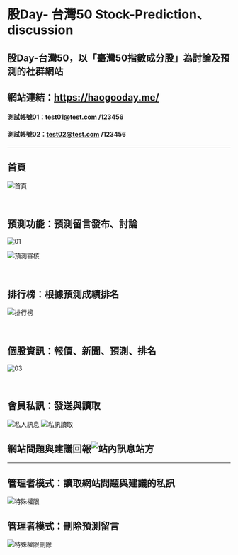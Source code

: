 # 股Day- 台灣50 Stock-Prediction、discussion
## 股Day-台灣50，以「臺灣50指數成分股」為討論及預測的社群網站

## 網站連結：https://haogooday.me/


#### 測試帳號01：test01@test.com /123456
#### 測試帳號02：test02@test.com /123456
<hr>



## 首頁
![首頁](https://user-images.githubusercontent.com/73993570/128681001-3cc753bb-4b10-4654-b641-02272da5f0d9.jpg)

<br>

## 預測功能：預測留言發布、討論
![01](https://user-images.githubusercontent.com/73993570/128708380-e3cb8a1a-1bd2-42ab-abd9-ea69277b2c3a.gif)

![預測審核](https://user-images.githubusercontent.com/73993570/128681528-5710a6c4-2482-4000-a24b-3bfa1a882dc4.jpg)

<br>

## 排行榜：根據預測成績排名
![排行榜](https://user-images.githubusercontent.com/73993570/128681551-959f334f-ae94-45db-97ad-6edcedb01987.jpg)

<br>

## 個股資訊：報價、新聞、預測、排名
![03](https://user-images.githubusercontent.com/73993570/128722830-a310c381-edb1-407f-87c0-f4f768571149.gif)

<br>

## 會員私訊：發送與讀取
![私人訊息](https://user-images.githubusercontent.com/73993570/128683441-6373a673-3a1b-4db7-be87-eb50d6851730.jpg)
![私訊讀取](https://user-images.githubusercontent.com/73993570/128683450-041552c1-2ec7-4a82-bb25-6c078fa8681b.jpg)

## 網站問題與建議回報![站內訊息站方](https://user-images.githubusercontent.com/73993570/128683630-96e92d7f-8a8f-4dcc-b65f-f2f0ea5d304d.jpg)
<hr>

## 管理者模式：讀取網站問題與建議的私訊
![特殊權限](https://user-images.githubusercontent.com/73993570/128683815-7f690a43-8216-46c3-8a2d-2e3d2bca7072.jpg)
## 管理者模式：刪除預測留言
![特殊權限刪除](https://user-images.githubusercontent.com/73993570/128683832-48c3bb78-2bbd-4ff1-ae98-64de8c19f769.jpg)



